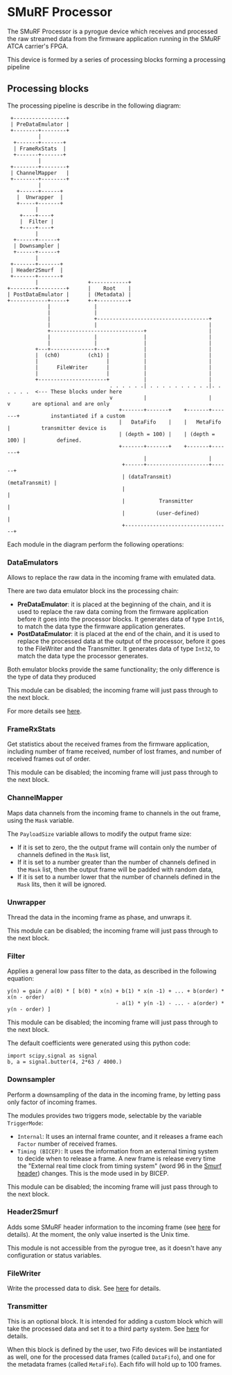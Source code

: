 # SMuRF Processor

The SMuRF Processor is a pyrogue device which receives and processed the raw streamed data from the firmware application running in the SMuRF ATCA carrier's FPGA.

This device is formed by a series of processing blocks forming a processing pipeline

## Processing blocks

The processing pipeline is describe in the following diagram:


```
 +-----------------+
 | PreDataEmulator |
 +--------+--------+
          |
  +-------+-------+
  | FrameRxStats  |
  +-------+-------+
          |
 +--------+--------+
 | ChannelMapper   |
 +--------+--------+
          |
   +------+------+
   |  Unwrapper  |
   +-----+-------+
         |
    +----+----+
    |  Filter |
    +----+----+
         |
  +------+------+
  | Downsampler |
  +------+------+
         |
 +-------+-------+
 | Header2Smurf  |
 +-------+-------+
         |                +------------+
+--------+---------+      |    Root    |
| PostDataEmulator |      | (Metadata) |
+------------+-----+      +-+----------+
             |              |
             |              |
             |              +------------------------------------+
             |              |                                    |
             +------------------------------+                    |
             |              |               |                    |
             |              |               |                    |
         +---+--------------+---+           |                    |
         |  (ch0)         (ch1) |           |                    |
         |                      |           |                    |
         |      FileWriter      |           |                    |
         |                      |           |                    |
         +----------------------+           |                    |
                                 . . . . . .| . . . . . . . . . .|. . . . . .  <--- These blocks under here
                                 v          |                    |          v       are optional and are only
                                    +-------+-------+    +-------+-------+          instantiated if a custom
                                    |   DataFifo    |    |   MetaFifo    |          transmitter device is
                                    | (depth = 100) |    | (depth = 100) |          defined.
                                    +-------+-------+    +-------+-------+
                                            |                    |
                                     +------+--------------------+------+
                                     | (dataTransmit)    (metaTransmit) |
                                     |                                  |
                                     |           Transmitter            |
                                     |          (user-defined)          |
                                     +----------------------------------+
```

Each module in the diagram perform the following operations:

### DataEmulators

Allows to replace the raw data in the incoming frame with emulated data.

There are two data emulator block ins the processing chain:
- **PreDataEmulator**: it is placed at the beginning of the chain, and it is used to replace the raw data coming from the firmware application before it goes into the processor blocks. It generates data of type `Int16`, to match the data type the firmware application generates.
- **PostDataEmulator**: it is placed at the end of the chain, and it is used to replace the processed data at the output of the processor, before it goes to the FileWriter and the Transmitter. It generates data of type `Int32`, to match the data type the processor generates.

Both emulator blocks provide the same functionality; the only difference is the type of data they produced

This module can be disabled; the incoming frame will just pass through to the next block.

For more details see [here](README.DataEmulator.md).

### FrameRxStats

Get statistics about the received frames from the firmware application, including number of frame received, number of lost frames, and number of received frames out of order.

This module can be disabled; the incoming frame will just pass through to the next block.

### ChannelMapper

Maps data channels from the incoming frame to channels in the out frame, using the `Mask` variable.

The `PayloadSize` variable allows to modify the output frame size:
- If it is set to zero, the the output frame will contain only the number of channels defined in the `Mask` list,
- If it is set to a number greater than the number of channels defined in the `Mask` list, then the output frame will be padded with random data,
- If it is set to a number lower that the number of channels defined in the `Mask` lits, then it will be ignored.


### Unwrapper

Thread the data in the incoming frame as phase, and unwraps it.

This module can be disabled; the incoming frame will just pass through to the next block.

### Filter

Applies a general low pass filter to the data, as described in the following equation:

```
y(n) = gain / a(0) * [ b(0) * x(n) + b(1) * x(n -1) + ... + b(order) * x(n - order)
                                   - a(1) * y(n -1) - ... - a(order) * y(n - order) ]
```

This module can be disabled; the incoming frame will just pass through to the next block.

The default coefficients were generated using this python code:

```
import scipy.signal as signal
b, a = signal.butter(4, 2*63 / 4000.)
```

### Downsampler

Perform a downsampling of the data in the incoming frame, by letting pass only factor of incoming frames.

The modules provides two triggers mode, selectable by the variable `TriggerMode`:
- `Internal`:  It uses an internal frame counter, and it releases a frame each `Factor` number of received frames.
- `Timing (BICEP)`: It uses the information from an external timing system to decide when to release a frame. A new frame is release every time the "External real time clock from timing system" (word 96 in the [Smurf header](https://github.com/slaclab/pysmurf/blob/main/README.SmurfPacket.md)) changes. This is the mode used in by BICEP.

This module can be disabled; the incoming frame will just pass through to the next block.

### Header2Smurf

Adds some SMuRF header information to the incoming frame (see [here](README.SmurfPacket.md) for details). At the moment, the only value inserted is the Unix time.

This module is not accessible from the pyrogue tree, as it doesn't have any configuration or status variables.

### FileWriter

Write the processed data to disk. See [here](README.DataFile.md) for details.

### Transmitter

This is an optional block. It is intended for adding a custom block which will take the processed data and set it to a third party system. See [here](README.CustomDataTransmitter.md) for details.

When this block is defined by the user, two Fifo devices will be instantiated as well, one for the processed data frames (called `DataFifo`), and one for the metadata frames (called `MetaFifo`). Each fifo will hold up to 100 frames.

